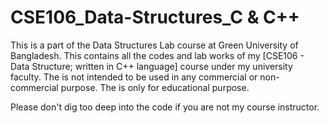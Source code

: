 # CSE106_Data-Structures_C & C++
This is a part of the Data Structures Lab course at Green University of Bangladesh. This contains all the codes and lab works of my [CSE106 - Data Structure; written in C++ language] course under my university faculty. The is not intended to be used in any commercial or non-commercial purpose. The is only for educational purpose.

Please don't dig too deep into the code if you are not my course instructor.
